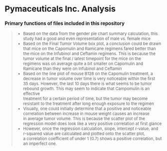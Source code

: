 <font size="2.5">
  
# Pymaceuticals Inc. Analysis

### Primary functions of files included in this repository

> - Based on the data from the gender pie chart summary calculation, this study had a good and even representation of male vs. female mice<br> 
> - Based on the Final Tumor Volume box plot, a conclusion could be drawn that mice on the Capomulin and Ramicane regimens fared better than<br>
> the mice on the Infubinol and Ceftamin regimens. This is because the tumor volume at the final / latest timepoint for the mice on the<br>
> regimens was on average quite a bit smaller on Capomulin and Ramicane than they were on Infubinol and Ceftamin<br>
> - Based on the line plot of mouse B128 on the Capomulin treatment, a decrease in tumor volume over time is very noticeable within the first<br>
> 35 days. However, the last 10 days there is what seems to be tumor rebound growth.  This may seem to indicate that Campomulin is an effective<br>
> treatment for a certain period of time, but the tumor may become resistant to the treatment after long enough exposure to the regimen<br>
> - Visually, one could initially determine that a positive and noticeable correlation between increase in mouse weight causes an increase <br>
> in average tumor volume. This is because the scatter plot of the regression model does look like a very positive correlation at first glance<br>
> - However, once the regression calculation, slope, intercept r-value, and r-squared value are calculated and plotted onto the scatter plot,<br>
> a correlation coefficient of under 1 (0.7) shows a positive correlation, but an imperfect one. <br>
